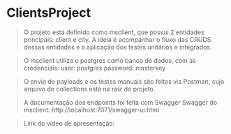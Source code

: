 # ClientsProject

> O projeto está definido como msclient, que possui 2 entidades principais: client e city. A ideia é acompanhar o fluxo das CRUDS dessas entidades e a aplicação dos testes unitários e integrados.

> O msclient utiliza o postgres como banco de dados, com as credenciais:
  > user: postgres
  > password: masterkey

> O envio de payloads e os testes manuais são feitos via Postman, cujo arquivo de collections está na raíz do projeto.

> A documentação dos endpoints foi feita com Swagger
  > Swagger do msclient: http://localhost:7071/swagger-ui.html
  
> Link do vídeo de apresentação:
